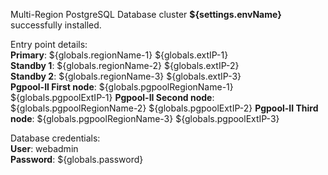 Multi-Region PostgreSQL Database cluster **${settings.envName}** successfully installed.

Entry point details:    
**Primary**: ${globals.regionName-1} ${globals.extIP-1}   
**Standby 1**: ${globals.regionName-2} ${globals.extIP-2}   
**Standby 2**: ${globals.regionName-3} ${globals.extIP-3}  
**Pgpool-II First node**: ${globals.pgpoolRegionName-1} ${globals.pgpoolExtIP-1}
**Pgpool-II Second node**: ${globals.pgpoolRegionName-2} ${globals.pgpoolExtIP-2}
**Pgpool-II Third node**: ${globals.pgpoolRegionName-3} ${globals.pgpoolExtIP-3}    

Database credentials:   
**User**: webadmin    
**Password**: ${globals.password}  

